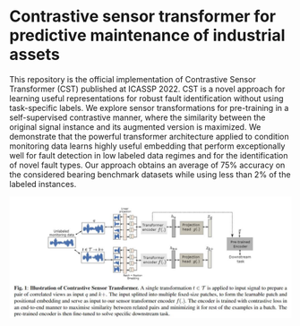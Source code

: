 # Contrastive sensor transformer for predictive maintenance of industrial assets

This repository is the official implementation of Contrastive Sensor Transformer (CST) published at ICASSP 2022.  CST is a novel approach for learning useful representations for robust fault identification without using task-specific labels. We explore sensor transformations for pre-training in a self-supervised contrastive manner, where the similarity between the original signal instance and its augmented version is maximized. We demonstrate that the powerful transformer architecture applied to condition monitoring data learns highly useful embedding that perform exceptionally well for fault detection in low labeled data regimes and for the identification of novel fault types. Our approach obtains an average of 75\% accuracy on the considered bearing benchmark datasets while using less than 2\% of the labeled instances.

![header image](https://github.com/Zaharah/Contrastive-Sensor-Transformer/blob/main/cst.JPG)



